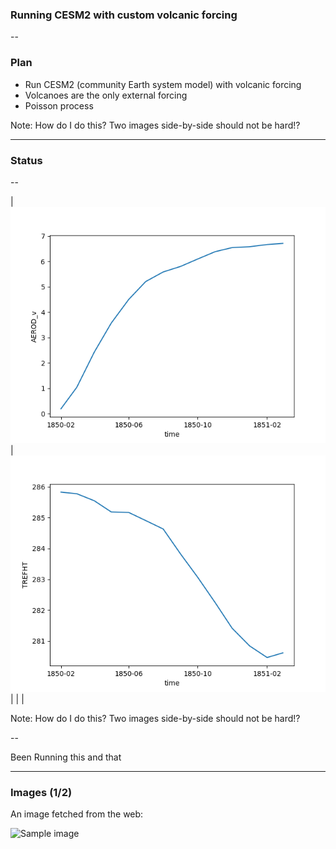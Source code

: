 <!-- .slide: data-background="#000" -->

### Running CESM2 with custom volcanic forcing

--

<!-- .slide: data-background="#ff8888" -->

### Plan

- Run CESM2 (community Earth system model) with volcanic forcing
- Volcanoes are the only external forcing <!-- .element: class="fragment" data-fragment-index="1" -->
- Poisson process <!-- .element: class="fragment" data-fragment-index="2" -->

Note:
How do I do this? Two images side-by-side should not be hard!?

---

### Status

--

| ![Aerosol forcing](https://github.com/engeir/presentations/raw/main/2022/uit-climate-meeting/AEROD_v_simple.png) | ![Temperature](https://github.com/engeir/presentations/raw/main/2022/uit-climate-meeting/TREFHT_simple.png) |
| |

Note:
How do I do this? Two images side-by-side should not be hard!?

--

Been Running this and that

---

<!-- .slide: data-background="https://github.com/engeir/presentations/raw/main/2022/uit-climate-meeting/AEROD_v_simple.png" -->

### Images (1/2)

An image fetched from the web:

![Sample image](https://upload.wikimedia.org/wikipedia/commons/thumb/4/4f/The_Young_Cicero_Reading.jpg/316px-The_Young_Cicero_Reading.jpg)
